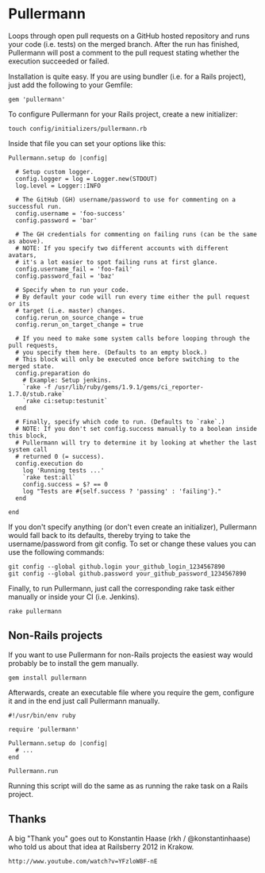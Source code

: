 Pullermann
==========

Loops through open pull requests on a GitHub hosted repository and runs your code
(i.e. tests) on the merged branch. After the run has finished, Pullermann will
post a comment to the pull request stating whether the execution succeeded or failed.

Installation is quite easy. If you are using bundler (i.e. for a Rails project),
just add the following to your Gemfile:

    gem 'pullermann'

To configure Pullermann for your Rails project, create a new initializer:

    touch config/initializers/pullermann.rb

Inside that file you can set your options like this:

    Pullermann.setup do |config|

      # Setup custom logger.
      config.logger = log = Logger.new(STDOUT)
      log.level = Logger::INFO

      # The GitHub (GH) username/password to use for commenting on a successful run.
      config.username = 'foo-success'
      config.password = 'bar'

      # The GH credentials for commenting on failing runs (can be the same as above).
      # NOTE: If you specify two different accounts with different avatars,
      # it's a lot easier to spot failing runs at first glance.
      config.username_fail = 'foo-fail'
      config.password_fail = 'baz'

      # Specify when to run your code.
      # By default your code will run every time either the pull request or its
      # target (i.e. master) changes.
      config.rerun_on_source_change = true
      config.rerun_on_target_change = true

      # If you need to make some system calls before looping through the pull requests,
      # you specify them here. (Defaults to an empty block.)
      # This block will only be executed once before switching to the merged state.
      config.preparation do
        # Example: Setup jenkins.
        `rake -f /usr/lib/ruby/gems/1.9.1/gems/ci_reporter-1.7.0/stub.rake`
        `rake ci:setup:testunit`
      end

      # Finally, specify which code to run. (Defaults to `rake`.)
      # NOTE: If you don't set config.success manually to a boolean inside this block,
      # Pullermann will try to determine it by looking at whether the last system call
      # returned 0 (= success).
      config.execution do
        log 'Running tests ...'
        `rake test:all`
        config.success = $? == 0
        log "Tests are #{self.success ? 'passing' : 'failing'}."
      end

    end

If you don't specify anything (or don't even create an initializer), Pullermann
would fall back to its defaults, thereby trying to take the username/password
from git config. To set or change these values you can use the following
commands:

    git config --global github.login your_github_login_1234567890
    git config --global github.password your_github_password_1234567890

Finally, to run Pullermann, just call the corresponding rake task either
manually or inside your CI (i.e. Jenkins).

    rake pullermann


Non-Rails projects
------------------

If you want to use Pullermann for non-Rails projects the easiest way would
probably be to install the gem manually.

    gem install pullermann

Afterwards, create an executable file where you require the gem, configure it
and in the end just call Pullermann manually.

    #!/usr/bin/env ruby

    require 'pullermann'

    Pullermann.setup do |config|
      # ...
    end

    Pullermann.run

Running this script will do the same as as running the rake task on a Rails
project.


Thanks
------

A big "Thank you" goes out to Konstantin Haase (rkh / @konstantinhaase) who
told us about that idea at Railsberry 2012 in Krakow.

    http://www.youtube.com/watch?v=YFzloW8F-nE
